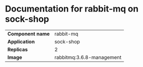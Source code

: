 # Documentation for rabbit-mq on sock-shop

|||
| --- | ---- |
| **Component name** | rabbit-mq |
| **Application** | sock-shop |
| **Replicas** | 2 |
| **Image** | rabbitmq:3.6.8-management |

